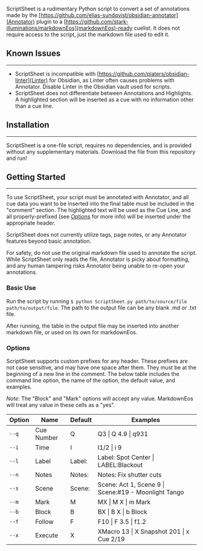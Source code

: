 ScriptSheet is a rudimentary Python script to convert a set of annotations made by the [https://github.com/elias-sundqvist/obsidian-annotator](Annotator) plugin to a [https://github.com/stark-illuminations/markdownEos](markdownEos)-ready cuelist. It does not require access to the script, just the markdown file used to edit it.

## Known Issues
---
- ScriptSheet is incompatible with [https://github.com/platers/obsidian-linter](Linter) for Obsidian, as Linter often causes problems with Annotator. Disable Linter in the Obsidian vault used for scripts.
- ScriptSheet does not differentiate between Annotations and Highlights. A highlighted section will be inserted as a cue with no information other than a cue line.

## Installation
---
ScriptSheet is a one-file script, requires no dependencies, and is provided without any supplementary materials. Download the file from this repository and run!

## Getting Started
---
To use ScriptSheet, your script must be annotated with Annotator, and all cue data you want to be inserted into the final table must be included in the "comment" section. The highlighted text will be used as the Cue Line, and all properly-prefixed (see [Options](#Options) for more info) will be inserted under the appropriate header.

ScriptSheet does not currently utilize tags, page notes, or any Annotator features beyond basic annotation.

For safety, do not use the original markdown file used to annotate the script. While ScriptSheet only reads the file, Annotator is picky about formatting, and any human tampering risks Annotator being unable to re-open your annotations.

### Basic Use

Run the script by running `$ python ScriptSheet.py path/to/source/file path/to/output/file`. The path to the output file can be any blank .md or .txt file.

After running, the table in the output file may be inserted into another markdown file, or used on its own for markdownEos.

### Options

ScriptSheet supports custom prefixes for any header. These prefixes are not case sensitive, and may have one space after them. They must be at the beginning of a new line in the comment. The below table includes the command line option, the name of the option, the default value, and examples.

*Note*: The "Block" and "Mark" options will accept any value. MarkdownEos will treat any value in these cells as a "yes".

| Option | Name    | Default | Examples                                             |
| ------ | --- | ------- | ---------------------------------------------------- |
| `--q`  | Cue Number    | Q       | Q3 \| Q 4.9 \| q931                                  |
| `--i`  | Time    | I       | I1/2 \| i 9                                          |
| `--l`  | Label    | Label:  | Label: Spot Center \| LABEL:Blackout                 |
| `--n`  | Notes    | Notes:  | Notes: Fix shutter cuts                              |
| `--s`  | Scene    | Scene:  | Scene: Act 1, Scene 9 \| Scene:#19 - Moonlight Tango |
| `--m`  | Mark    | M       | MX \| M X \| m Mark                                  |
| `--b`  | Block    | B       | BX \| B X \| b Block                                 |
| `--f`  | Follow    | F       | F10 \| F 3.5 \| f1.2                                 |
| `--x`  | Execute    | X       | XMacro 13 \| X Snapshot 201 \| x Cue 2/19            |

